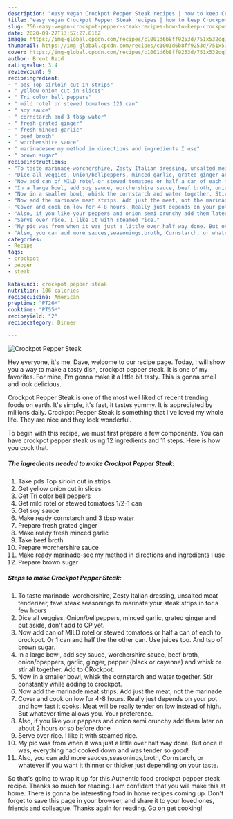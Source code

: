 ```yaml
---
description: "easy vegan Crockpot Pepper Steak recipes | how to keep Crockpot Pepper Steak"
title: "easy vegan Crockpot Pepper Steak recipes | how to keep Crockpot Pepper Steak"
slug: 756-easy-vegan-crockpot-pepper-steak-recipes-how-to-keep-crockpot-pepper-steak
date: 2020-09-27T13:57:27.816Z
image: https://img-global.cpcdn.com/recipes/c1001d6b8ff9253d/751x532cq70/crockpot-pepper-steak-recipe-main-photo.jpg
thumbnail: https://img-global.cpcdn.com/recipes/c1001d6b8ff9253d/751x532cq70/crockpot-pepper-steak-recipe-main-photo.jpg
cover: https://img-global.cpcdn.com/recipes/c1001d6b8ff9253d/751x532cq70/crockpot-pepper-steak-recipe-main-photo.jpg
author: Brent Reid
ratingvalue: 3.4
reviewcount: 9
recipeingredient:
- " pds Top sirloin cut in strips"
- " yellow onion cut in slices"
- " Tri color bell peppers"
- " mild rotel or stewed tomatoes 121 can"
- " soy sauce"
- " cornstarch and 3 tbsp water"
- " fresh grated ginger"
- " fresh minced garlic"
- " beef broth"
- " worchershire sauce"
- " marinadesee my method in directions and ingredients I use"
- " brown sugar"
recipeinstructions:
- "To taste marinade-worchershire, Zesty Italian dressing, unsalted meat tenderizer, fave steak seasonings to marinate your steak strips in for a few hours"
- "Dice all veggies, Onion/bellpeppers, minced garlic, grated ginger and put aside, don&#39;t add to CP yet."
- "Now add can of MILD rotel or stewed tomatoes or half a can of each to crockpot. Or 1 can and half the the other can. Use juices too. And tsp of brown sugar."
- "In a large bowl, add soy sauce, worchershire sauce, beef broth, onion/bpeppers, garlic, ginger, pepper (black or cayenne) and whisk or stir all together. Add to CRockpot."
- "Now in a smaller bowl, whisk the cornstarch and water together. Stir constantly while adding to crockpot."
- "Now add the marinade meat strips. Add just the meat, not the marinade."
- "Cover and cook on low for 4-8 hours. Really just depends on your pot and how fast it cooks. Meat will be really tender on low instead of high. But whatever time allows you. Your preference."
- "Also, if you like your peppers and onion semi crunchy add them later on about 2 hours or so before done"
- "Serve over rice. I like it with steamed rice."
- "My pic was from when it was just a little over half way done. But once it was, everything had cooked down and was tender so good!"
- "Also, you can add more sauces,seasonings,broth, Cornstarch, or whatever if you want it thinner or thicker just depending on your taste."
categories:
- Recipe
tags:
- crockpot
- pepper
- steak

katakunci: crockpot pepper steak 
nutrition: 106 calories
recipecuisine: American
preptime: "PT26M"
cooktime: "PT55M"
recipeyield: "2"
recipecategory: Dinner

---
```



![Crockpot Pepper Steak](https://img-global.cpcdn.com/recipes/c1001d6b8ff9253d/751x532cq70/crockpot-pepper-steak-recipe-main-photo.jpg)

Hey everyone, it's me, Dave, welcome to our recipe page. Today, I will show you a way to make a tasty dish, crockpot pepper steak. It is one of my favorites. For mine, I'm gonna make it a little bit tasty. This is gonna smell and look delicious.



Crockpot Pepper Steak is one of the most well liked of recent trending foods on earth. It's simple, it's fast, it tastes yummy. It is appreciated by millions daily. Crockpot Pepper Steak is something that I've loved my whole life. They are nice and they look wonderful.


To begin with this recipe, we must first prepare a few components. You can have crockpot pepper steak using 12 ingredients and 11 steps. Here is how you cook that.

<!--inarticleads1-->

##### The ingredients needed to make Crockpot Pepper Steak:

1. Take  pds Top sirloin cut in strips
1. Get  yellow onion cut in slices
1. Get  Tri color bell peppers
1. Get  mild rotel or stewed tomatoes 1/2-1 can
1. Get  soy sauce
1. Make ready  cornstarch and 3 tbsp water
1. Prepare  fresh grated ginger
1. Make ready  fresh minced garlic
1. Take  beef broth
1. Prepare  worchershire sauce
1. Make ready  marinade-see my method in directions and ingredients I use
1. Prepare  brown sugar




<!--inarticleads2-->

##### Steps to make Crockpot Pepper Steak:

1. To taste marinade-worchershire, Zesty Italian dressing, unsalted meat tenderizer, fave steak seasonings to marinate your steak strips in for a few hours
1. Dice all veggies, Onion/bellpeppers, minced garlic, grated ginger and put aside, don&#39;t add to CP yet.
1. Now add can of MILD rotel or stewed tomatoes or half a can of each to crockpot. Or 1 can and half the the other can. Use juices too. And tsp of brown sugar.
1. In a large bowl, add soy sauce, worchershire sauce, beef broth, onion/bpeppers, garlic, ginger, pepper (black or cayenne) and whisk or stir all together. Add to CRockpot.
1. Now in a smaller bowl, whisk the cornstarch and water together. Stir constantly while adding to crockpot.
1. Now add the marinade meat strips. Add just the meat, not the marinade.
1. Cover and cook on low for 4-8 hours. Really just depends on your pot and how fast it cooks. Meat will be really tender on low instead of high. But whatever time allows you. Your preference.
1. Also, if you like your peppers and onion semi crunchy add them later on about 2 hours or so before done
1. Serve over rice. I like it with steamed rice.
1. My pic was from when it was just a little over half way done. But once it was, everything had cooked down and was tender so good!
1. Also, you can add more sauces,seasonings,broth, Cornstarch, or whatever if you want it thinner or thicker just depending on your taste.




So that's going to wrap it up for this Authentic food crockpot pepper steak recipe. Thanks so much for reading. I am confident that you will make this at home. There is gonna be interesting food in home recipes coming up. Don't forget to save this page in your browser, and share it to your loved ones, friends and colleague. Thanks again for reading. Go on get cooking!
